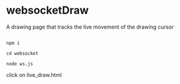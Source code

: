 # websocketDraw

A drawing page that tracks the live movement of the drawing cursor


````

npm i

cd websocket

node ws.js

````


click on live_draw.html